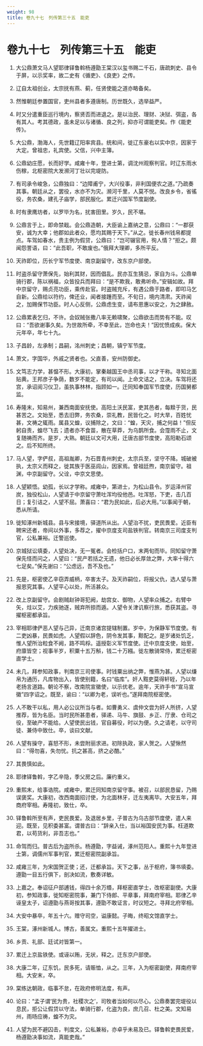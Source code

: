```yaml
---
weight: 98
title: 卷九十七　列传第三十五　能吏
---
```


# 卷九十七　列传第三十五　能吏

1. <span id="卷九十七　列传第三十五　能吏-1"></span>
大公鼎萧文马人望耶律铎鲁斡杨遵勖王棠汉以玺书赐二千石，唐疏刺史、县令于屏，以示奖率，故二史有《循吏》、《良吏》之传。

2. <span id="卷九十七　列传第三十五　能吏-2"></span>
辽自太祖创业，太宗抚有燕、蓟，任贤使能之道亦略备矣。

3. <span id="卷九十七　列传第三十五　能吏-3"></span>
然惟朝廷参置国官，吏州县者多遵唐制。历世既久，选举益严。

4. <span id="卷九十七　列传第三十五　能吏-4"></span>
时又分遣重臣巡行境内，察贤否而进退之。是以治民、理财、决狱、弭盗，各有其人。考其德政，虽未足以与诸循、良之列，抑亦可谓能吏矣。作《能吏传》。

5. <span id="卷九十七　列传第三十五　能吏-5"></span>
大公鼎，渤海人，先世籍辽阳率宾县。统和间，徙辽东豪右以实中京，因家于大定。曾祖忠，礼宾使。父信，兴中主簿。

6. <span id="卷九十七　列传第三十五　能吏-6"></span>
公鼎幼庄愿，长而好学。咸雍十年，登进士第，调沈州观察判官。时辽东雨水伤稼，北枢密院大发濒河丁壮以完堤防。

7. <span id="卷九十七　列传第三十五　能吏-7"></span>
有司承令峻急，公鼎独曰：“边障甫宁，大兴役事，非利国便农之道。”乃疏奏其事。朝廷从之，罢役，水亦不为灾。濒河千里，人莫不悦。改良乡令，省徭役，务农桑，建孔子庙学，部民服化。累迁兴国军节度副使。

8. <span id="卷九十七　列传第三十五　能吏-8"></span>
时有隶鹰坊者，以罗毕为名，扰害田里。岁久，民不堪。

9. <span id="卷九十七　列传第三十五　能吏-9"></span>
公鼎言于上，即命禁戢。会公鼎造朝，大臣谕上嘉纳之意，公鼎曰：“一郡获安，诚为大幸；他郡如此者众，愿均其赐于天下。”从之。徙长春州钱帛都提点。车驾如春水，贵主例为假贷，公鼎曰：“岂可辍官用，徇人情？”拒之。颇闻怨詈语，曰：“此吾职，不敢废也。”俄拜大理卿，多所平反。

10. <span id="卷九十七　列传第三十五　能吏-10"></span>
天祚即位，历长宁军节度使、南京副留守，改东京户部使。

11. <span id="卷九十七　列传第三十五　能吏-11"></span>
时盗杀留守萧保先，始利其财，因而倡乱。民亦互生猜忌，家自为斗。公鼎单骑行郡，陈以祸福，众皆投兵而拜曰：“是不欺我，敢弗听命。”安辑如故。拜中京留守，赐贞亮功臣，乘传赴官。时盗贼充斥，有遇公鼎于路者，即叩马乞自新。公鼎给以符约，俾还业，闻者接踵而至。不旬日，境内清肃。天祚闻之，加赐保节功臣。时人心反侧，公鼎虑生变，请布恩惠以安之，为之肆赦。

12. <span id="卷九十七　列传第三十五　能吏-12"></span>
公鼎累表乞归，不许。会奴贼张撒八率无赖啸聚，公鼎欲击而势有不能。叹曰：“吾欲谢事久矣。为世故所牵，不幸至此，岂命也夫！”因忧愤成疾。保大元年卒，年七十九。

13. <span id="卷九十七　列传第三十五　能吏-13"></span>
子昌龄，左承制；昌嗣，洺州刺史；昌朝，镇宁军节度。

14. <span id="卷九十七　列传第三十五　能吏-14"></span>
萧文，字国华，外戚之贤者也。父直善，安州防御史。

15. <span id="卷九十七　列传第三十五　能吏-15"></span>
文笃志力学，甚愠不形。大康初，掌秦越国王中丞司事，以才干称。寻知北面贴黄。王邦彦子争荫，数岁不能定，有司以闻。上命文诘之，立决。车驾将还宫，承诏阅习仪卫，虽执事林林，指顾如一。迁同知奉国军节度使，历国舅都监。

16. <span id="卷九十七　列传第三十五　能吏-16"></span>
寿隆末，知易州，兼西南面安抚使。高阳土沃民富，吏其邑者，每黩于货，民甚苦之。文始至，悉去旧弊，务农桑，崇礼教，民皆化之。时大旱，百姓忧甚，文祷之辄雨。属县又蝗，议捕除之，文曰：“蝗，天灾，捕之何益！”但反躬自责，蝗尽飞去；遗者亦不食苗，散在草莽，为乌鹊所食。会霪雨不止，文复随祷而齐。是岁，大熟。朝廷以文可大用，迁唐古部节度使，高阳勒石颂之。后不知所终。

17. <span id="卷九十七　列传第三十五　能吏-17"></span>
马人望，字俨叔，高祖胤卿，为石晋青州刺史，太宗兵至，坚守不降。城破被执，太宗义而释之，徙其族于医巫闾山，因家焉。曾祖廷煦，南京留守。祖渊，中京副留守。父诠，中京文思使。

18. <span id="卷九十七　列传第三十五　能吏-18"></span>
人望颖悟。幼孤，长以才学称。咸雍中，第进士，为松山县令。岁运泽州官炭，独役松山，人望请于中京留守萧吐浑均役他邑。吐浑怒，下吏，击几百日；复引诘之，人望不屈。萧喜曰：“君为民如此，后必大用。”以事闻于朝，悉从所请。

19. <span id="卷九十七　列传第三十五　能吏-19"></span>
徙知涿州新城县。县与宋接境，驿道所从出。人望治不扰，吏民畏爱。近臣有聘宋还者，帝间以外事，多荐之，擢中京度支司盐铁判官。转南京三司度支判官，公私兼裕。迁警巡使。

20. <span id="卷九十七　列传第三十五　能吏-20"></span>
京城狱讼填委，人望处决，无一冤者。会检括户口，末两旬而毕。同知留守萧保先怪而问之，人望曰：“民产若括之无遗，他日必长厚敛之弊，大率十得六七足矣。”保先谢曰：“公虑远，吾不及也。”

21. <span id="卷九十七　列传第三十五　能吏-21"></span>
先是，枢密使乙辛窃弄威柄，卒害太子。及天祚嗣位，将报父仇，选人望与萧报恩究其事。人望平心以处，所活甚众。

22. <span id="卷九十七　列传第三十五　能吏-22"></span>
改上京副留守。会剧贼赵钟哥犯阙，劫宫女、御物，人望率众捕之。右臂中矢，炷以艾，力疾驰逐，贼弃所掠而遁。人望令关津讥察行旅，悉获其盗。寻擢枢密都承旨。

23. <span id="卷九十七　列传第三十五　能吏-23"></span>
宰相耶律俨恶人望与己异，迁南京诸宫提辖制置。岁中，为保静军节度使。有二吏凶暴，民畏如虎。人望假以辞色，阴令发其事，黥配之。是岁诸处饥乏，惟人望所治粒食不阙，路不鸣桴。遥授彰义军节度使。迁中京度支使，始至，府廪皆空；视事半岁，积粟十五万斛，钱二十万繦。徙左散骑常侍，累迁枢密直学士。

24. <span id="卷九十七　列传第三十五　能吏-24"></span>
未几，拜参知政事，判南京三司使事。时钱粟出纳之弊，惟燕为甚。人望以缣帛为通历，凡库物出入，皆使别籍，名曰“临库”。奸人黠吏莫得轩轾，乃以年老扬言道路。朝论不察，改南院宣徽使，以示优老。逾年，天祚手书“宣马宣徽”四字诏之。既至，谕曰：“以卿为老，误听也。”遂拜南院枢密使。

25. <span id="卷九十七　列传第三十五　能吏-25"></span>
人不敢干以私，用人必公议所当与者。如曹勇义、虞仲文尝为奸人所挤，人望推荐，皆为名臣。当时民所甚患者，驿递、马牛、旗鼓、乡正、厅隶、仓司之役，至破产不能给。人望使民出钱，官自募役，时以为便。久之请老，以守司徒、兼侍中致仕。卒，谈曰文献。

26. <span id="卷九十七　列传第三十五　能吏-26"></span>
人望有操守，喜怒不形，未尝附丽求进。初除执政，家人贺之。人望愀然曰：“得勿喜，失勿忧。抗之甚高，挤之必酷。”

27. <span id="卷九十七　列传第三十五　能吏-27"></span>
其畏慎如此。

28. <span id="卷九十七　列传第三十五　能吏-28"></span>
耶律铎鲁斡，字乙辛隐，季父房之后。廉约重义。

29. <span id="卷九十七　列传第三十五　能吏-29"></span>
重熙末，给事诰院。咸雍中，累迁同知南京留守事。被召，以部民恳留，乃赐误褒奖。大康初，改西南面招讨使，为北面林牙，迁左夷离毕。大安五年，拜商府宰相。寿隆初，致仕，卒。

30. <span id="卷九十七　列传第三十五　能吏-30"></span>
铎鲁斡所至有声，吏民畏爱。及退居乡里，子普古为乌古部节度使，遣人来迎。既至，见积委甚富。谓普古曰：“辞亲入仕，当以裕国安民为事。枉道欺君，以苟货利，非吾志也。”

31. <span id="卷九十七　列传第三十五　能吏-31"></span>
命驾而归。普古后为盗所杀。杨遵勖，字益诫，涿州范阳人。重熙十九年登进士第，调儒州军事判官，累迁枢密院副承旨。

32. <span id="卷九十七　列传第三十五　能吏-32"></span>
咸雍三年，为宋国贺正使；还，迁都承旨。天下之事，丛于枢府，簿书填委。遵勖一目五行俱下，剖决如流，敷奏详敏。

33. <span id="卷九十七　列传第三十五　能吏-33"></span>
上嘉之。奉诏征户部逋钱，得四十余万缗，拜枢密直学士，改枢密副使。大康初，参知政事，徙知枢密院事，兼门下侍郎、平章事，拜南府宰相。耶律乙辛诬皇太子，诏遵勖与燕哥按其事，遵勖不敢证言，时议短之。寻拜北府宰相。

34. <span id="卷九十七　列传第三十五　能吏-34"></span>
大安中暴卒，年五十六。赠守司空，谥康懿。子晦，终昭文馆直学士。

35. <span id="卷九十七　列传第三十五　能吏-35"></span>
王棠，涿州新城人。博古，善属文。重熙十五年擢进士。

36. <span id="卷九十七　列传第三十五　能吏-36"></span>
乡贡、礼部、廷试对皆第一。

37. <span id="卷九十七　列传第三十五　能吏-37"></span>
累迁上京盐铁使。或诬以贿，无状，释之。迁东京户部使。

38. <span id="卷九十七　列传第三十五　能吏-38"></span>
大康二年，辽东饥，民多死，请赈恤，从之。三年，入为枢密副使，拜南府宰相。大安末，卒。

39. <span id="卷九十七　列传第三十五　能吏-39"></span>
棠练达朝政，临事不怠，在政府修明法度，有声。

40. <span id="卷九十七　列传第三十五　能吏-40"></span>
论曰：“孟子谓‘民为贵，社稷次之’，司牧者当如何以尽心。公鼎奏罢完堤役以息民，拒公让假贷以守法，单骑行郡，化盗为良，庶几召、杜之美。文知易州，雨旸应祷，蝗不为灾。

41. <span id="卷九十七　列传第三十五　能吏-41"></span>
人望为民不避囚击，判度文，公私兼裕，亦卓乎未易及已。铎鲁斡吏畏民爱，杨遵勖决事如流，真能吏哉。”
